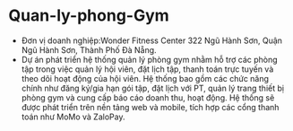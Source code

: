 # Quan-ly-phong-Gym
- Đơn vị doanh nghiệp:Wonder Fitness Center 322 Ngũ Hành Sơn, Quận Ngũ Hành Sơn, Thành Phố Đà Nẵng.
- Dự án phát triển hệ thống quản lý phòng gym nhằm hỗ trợ các phòng tập trong việc quản lý hội viên, đặt lịch tập, thanh toán trực tuyến và theo dõi hoạt động của hội viên. Hệ thống bao gồm các chức năng chính như đăng ký/gia hạn gói tập, đặt lịch với PT, quản lý trang thiết bị phòng gym và cung cấp báo cáo doanh thu, hoạt động. Hệ thống sẽ được phát triển trên nền tảng web và mobile, tích hợp các cổng thanh toán như MoMo và ZaloPay.
